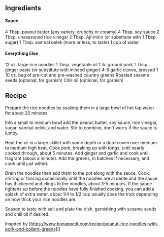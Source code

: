 ## Ingredients

#### Sauce
4 Tbsp. peanut butter (any variety, crunchy or creamy)
4 Tbsp. soy sauce
2 Tbsp. unseasoned rice vinegar
2 Tbsp. Aji-mirin (or substitute with 1 Tbsp. sugar)
1 Tbsp. sambal oelek (more or less, to taste)
1 cup of water


#### Everything Else
12 oz. large rice noodles
1 Tbsp. vegetable oil
1 lb. ground pork
1 Tbsp. ginger paste (or substitute with minced ginger)
4-6 garlic cloves, pressed
1 10 oz. bag of pre-cut and pre-washed country greens
Roasted sesame seeds (optional, for garnish)
Chili oil (optional, for garnish)


## Recipe
Prepare the rice noodles by soaking them in a large bowl of hot tap water for about 20 minutes.

Into a small to medium bowl add the peanut butter, soy sauce, rice vinegar, sugar, sambal oelek, and water. Stir to combine, don't worry if the sauce is lumpy.

Heat the oil in a large skillet with some depth or a dutch oven over medium to medium high heat. Cook pork, breaking up with tongs, until nearly cooked through, about 5 minutes.  Add ginger and garlic and cook until fragrant (about a minute). Add the greens, in batches if necessary, and cook until just wilted.

Drain the noodles then add them to the pot along with the sauce. Cook, stirring or tossing occasionally until the noodles are al dente and the sauce has thickened and clings to the noodles, about 3-5 minutes. If the sauce tightens up before the noodles have fully finished cooking, you can add a splash of extra water, about 1/4 to 1/2 cup usually does the trick depending on how thick your rice noodles are.

Season to taste with salt and plate the dish, garnishing with sesame seeds and chili oil if desired.

Inspired by
[https://www.bonappetit.com/recipe/peanut-rice-noodles-with-pork-and-collard-greens]()